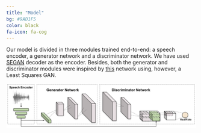 ```yaml
---
title: "Model"
bg: #9AD1F5
color: black
fa-icon: fa-cog
---
```


Our model is divided in three modules trained end-to-end: a speech encoder, a generator network and a discriminator network. We have used [SEGAN](https://arxiv.org/abs/1703.09452) decoder as the encoder. Besides, both the generator and discriminator modules were inspired by [this](https://arxiv.org/abs/1605.05396) network using, however, a Least Squares GAN.

<img src="./assets/Architecture.png" alt="model"/>
